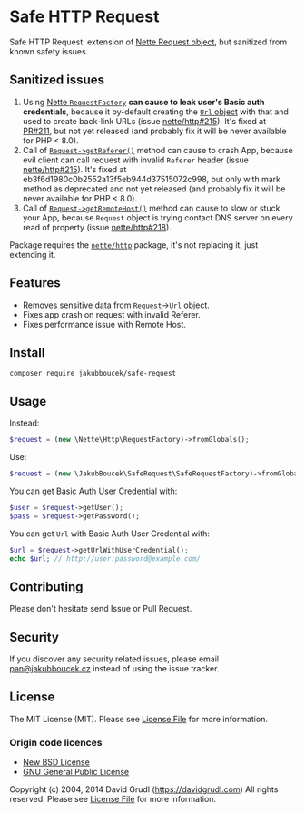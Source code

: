 # Safe HTTP Request

Safe HTTP Request: extension of [Nette Request object](https://doc.nette.org/cs/http/request), but sanitized from known
safety issues.

## Sanitized issues

1. Using [Nette `RequestFactory`](https://github.com/nette/http/blob/master/src/Http/RequestFactory.php) **can cause to
   leak user's Basic auth credentials**, because it by-default creating the 
   [`Url` object](https://github.com/nette/http/blob/master/src/Http/Url.php) with that and used to create back-link URLs
   (issue [nette/http#215](https://github.com/nette/http/issues/215)). It's fixed at
   [PR#211](https://github.com/nette/http/pull/211), but not yet released (and probably fix it will be never available
   for PHP < 8.0).
2. Call of [`Request->getReferer()`](https://github.com/nette/http/blob/v3.1.6/src/Http/Request.php#L233-L241)
   method can cause to crash App, because evil client can call request with invalid `Referer` header
   (issue [nette/http#215](https://github.com/nette/http/issues/215)). It's fixed at
   eb3f6d1980c0b2552a13f5eb944d37515072c998, but only with mark method as deprecated and not yet released (and probably
   fix it will be never available for PHP < 8.0).
3. Call of [`Request->getRemoteHost()`](https://github.com/nette/http/blob/v3.1.6/src/Http/Request.php#L296-L306)
   method can cause to slow or stuck your App, because `Request` object is trying contact DNS server on every read of
   property (issue [nette/http#218](https://github.com/nette/http/issues/218)).

Package requires the [`nette/http`](https://packagist.org/packages/nette/http) package, it's not replacing it, just
extending it.

## Features

- Removes sensitive data from `Request`->`Url` object.
- Fixes app crash on request with invalid Referer.
- Fixes performance issue with Remote Host.

## Install

```shell
composer require jakubboucek/safe-request
```

## Usage

Instead:
```php
$request = (new \Nette\Http\RequestFactory)->fromGlobals();
```

Use:
```php
$request = (new \JakubBoucek\SafeRequest\SafeRequestFactory)->fromGlobals();
```

You can get Basic Auth User Credential with:
```php
$user = $request->getUser();
$pass = $request->getPassword();
```

You can get `Url` with Basic Auth User Credential with:
```php
$url = $request->getUrlWithUserCredential();
echo $url; // http://user:password@example.com/
```

## Contributing
Please don't hesitate send Issue or Pull Request.

## Security
If you discover any security related issues, please email pan@jakubboucek.cz instead of using the issue tracker.

## License
The MIT License (MIT). Please see [License File](LICENSE) for more information.

### Origin code licences
- [New BSD License](https://github.com/nette/latte/blob/master/license.md#new-bsd-license)
- [GNU General Public License](https://github.com/nette/latte/blob/master/license.md#gnu-general-public-license)

Copyright (c) 2004, 2014 David Grudl (https://davidgrudl.com) All rights reserved.
Please see [License File](https://github.com/nette/latte/blob/master/license.md) for more information.
